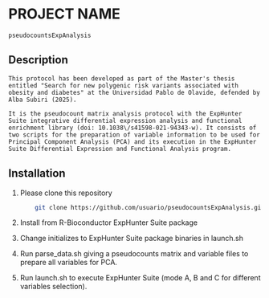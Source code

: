 # PROJECT NAME
	pseudocountsExpAnalysis

## Description
	This protocol has been developed as part of the Master's thesis entitled "Search for new polygenic risk variants associated with obesity and diabetes" at the Universidad Pablo de Olavide, defended by Alba Subiri (2025).

	It is the pseudocount matrix analysis protocol with the ExpHunter Suite integrative differential expression analysis and functional enrichment library (doi: 10.1038\/s41598-021-94343-w). It consists of two scripts for the preparation of variable information to be used for Principal Component Analysis (PCA) and its execution in the ExpHunter Suite Differential Expression and Functional Analysis program.

## Installation
1. Please clone this repository
	```bash
		git clone https://github.com/usuario/pseudocountsExpAnalysis.git
	```
2. Install from R-Bioconductor ExpHunter Suite package

3. Change initializes to ExpHunter Suite package binaries in launch.sh

4. Run parse\_data.sh giving a pseudocounts matrix and variable files to prepare all variables for PCA.

5. Run launch.sh to execute ExpHunter Suite (mode A, B and C for different variables selection).

